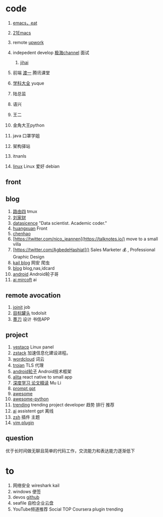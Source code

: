 # code

1. [emacs，eat](http://blog.binchen.org/index.html) 
2. [21Emacs](https://book.emacs-china.org/)         
3. remote [upwork](https://www.upwork.com/nx/create-profile/resume-import) 
4. indepedent develop [极海channel](https://space.bilibili.com/1525355/video)  面试
   1. [jihai](https://jihaichannel.github.io/)

5. 前端 [渡一](https://duyi.ke.qq.com/#tab=1&category=-1)  腾讯课堂
6. [学科大全](https://leaaiv.cn/project-1/doc-12/) yuque
7. 陆总监 
8. 语兴
9. 王二
10. 金角大王python
11. java 口罩学姐
12. 架构驿站
13. itnanls
14. [linux](https://linuxtoy.org/pages/links.html)   Linux 爱好 debian 


## front 

## blog

1. [路由四](http://louiszhai.github.io/2017/09/30/tmux/#Tmux%E5%BF%AB%E6%8D%B7%E6%8C%87%E4%BB%A4)   tmux
2. [刘家财](https://liujiacai.net/blog/2020/11/25/why-emacs/ "emacs") 
3. [datasicence](https://sheishe.xyz/ ) "Data scientist. Academic coder."
4. [huangxuan](http://huangxuan.me/) Front
5. [chenhao](https://coolshell.cn/) 
6. [https://twitter.com/nico_jeannen](https://talknotes.io/)    move to a small villa
7. [https://twitter.com/AgbedeHashiat]() Sales Marketer 💰 , Professional Graphic Design
8. [kail blog](https://blog.bbskali.cn/4123.html) 网安 爬虫
9. [blog](https://razeen.me/)  blog,nas,idcard
10. [android](https://www.jianshu.com/u/f7bb67d86765)   Android轮子哥
11. [ai mircoft](https://github.com/microsoft/AI-For-Beginners) ai
    



## remote  avocation
1. [joinit](https://justjoin.it/)  job 
2. [目标罐头](https://www.douban.com/group/topic/294968907/?_i=2437566XNseQOp) todolsit
3. [墨刀](https://modao.cc/app/KvIJqgRCr9tnu5Ckx9yDme#screen=sl1kvy5do9ahg0d)  设计 书信APP




## project
1. [vestacp](https://vestacp.com/)  Linux panel
2. [zstack](https://www.zstack.io/)  加速信息化建设进程。
3. [wordcloud](https://github.com/fuqiuai/wordCloud) 词云
4. [trojan](https://github.com/p4gefau1t/trojan-go?tab=readme-ov-file) TLS 代理
5. [android轮子](https://github.com/getActivity/AndroidProject) Android技术框架
6. [alita](https://github.com/areslabs/alita)  react native to small app
7. [深度学习 论文精读](https://github.com/mli/paper-reading) Mu Li
8. [prompt gpt](https://github.com/linexjlin/GPTs)
9. [awesome](https://github.com/sindresorhus/awesome?tab=readme-ov-file)
10. [awesome-python](https://awesome-python.com/#recommender-systems)
11. [trending](https://github.com/trending/developers)  trending project developer 趋势 排行 推荐
12. [ai](https://github.com/StanGirard/quivr) assistent gpt 离线
13. [zsh](https://github.com/ohmyzsh/ohmyzsh)  插件 主题
14. [vim,plugin](https://github.com/spf13/spf13-vim)

## question
 优于长时间做无聊且简单的代码工作，交流能力和表达能力逐渐低下


# to
1. 网络安全 wireshark kail
2. windows 便签
3. devos [github](https://github.com/isno/theByteBook)
4. seafile 自检企业云盘
5. YouTube频道推荐  Social TOP Coursera  plugin trending

